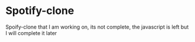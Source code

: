 # Spotify-clone
Spoify-clone that I am working on, its not complete, the javascript is left but I will complete it later 
